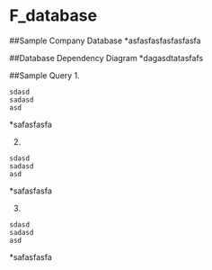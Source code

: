 # F_database


##Sample Company Database
*asfasfasfasfasfasfa

##Database Dependency Diagram
*dagasdtatasfafs

##Sample Query
1.
~~~~
sdasd
sadasd
asd
~~~~
*safasfasfa

2.
```
sdasd
sadasd
asd
```
*safasfasfa

3.
```
sdasd
sadasd
asd
```
*safasfasfa
